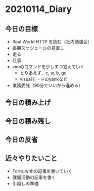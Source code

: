 # 20210114_Diary

## 今日の目標

- Real World HTTP を読む（社内勉強会）
- 長期スケジュールの見直し
- 走る
- 仕事
- vimのコマンドを少しずつ覚えていく
  - とりあえず、c, w, b, ge
  - visualモードのyankなど
- 業務委託（90分でいいから進める）

## 今日の積み上げ

## 今日の積み残し

## 今日の反省

## 近々やりたいこと

- Form_withの記事を書いていく
- 就職活動の記事を書く
- 引越しの準備
